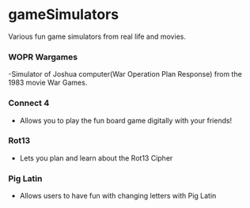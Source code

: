 # gameSimulators
Various fun game simulators from real life and movies.
### WOPR Wargames
-Simulator of Joshua computer(War Operation Plan Response) from the 1983 movie War Games.
### Connect 4
- Allows you to play the fun board game digitally with your friends!
### Rot13
- Lets you plan and learn about the Rot13 Cipher
### Pig Latin
- Allows users to have fun with changing letters with Pig Latin
